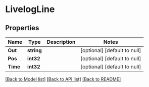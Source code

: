 # LivelogLine

## Properties
Name | Type | Description | Notes
------------ | ------------- | ------------- | -------------
**Out** | **string** |  | [optional] [default to null]
**Pos** | **int32** |  | [optional] [default to null]
**Time** | **int32** |  | [optional] [default to null]

[[Back to Model list]](../README.md#documentation-for-models) [[Back to API list]](../README.md#documentation-for-api-endpoints) [[Back to README]](../README.md)


